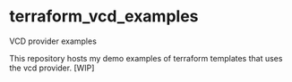 # terraform_vcd_examples
VCD provider examples

This repository hosts my demo examples of  terraform templates that uses the vcd provider.
[WIP]
